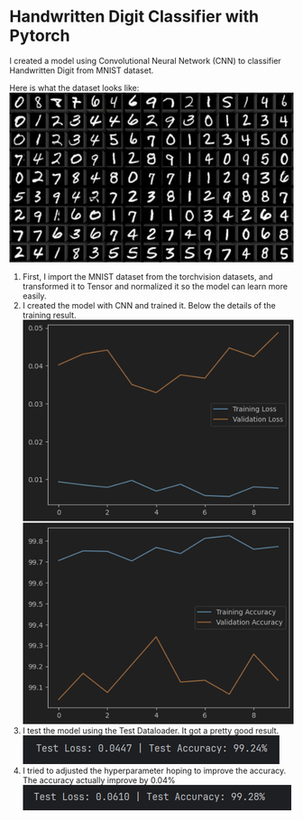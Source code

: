 # Handwritten Digit Classifier  with Pytorch

I created a model using Convolutional Neural Network (CNN) to classifier Handwritten Digit from MNIST dataset.

Here is what the dataset looks like:
![img.png](images/MNIST.png)

1. First, I import the MNIST dataset from the torchvision datasets, and transformed it to Tensor and normalized it so the model can learn more easily.
2. I created the model with CNN and trained it. Below the details of the training result.
![img.png](img.png)
![img_1.png](img_1.png)
3. I test the model using the Test Dataloader. It got a pretty good result.
![img_3.png](img_3.png)
4. I tried to adjusted the hyperparameter hoping to improve the accuracy. The accuracy actually improve by 0.04%
![img_2.png](img_2.png)